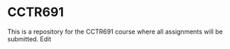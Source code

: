 # CCTR691
This is a repository for the CCTR691 course where all assignments will be submitted.
Edit
